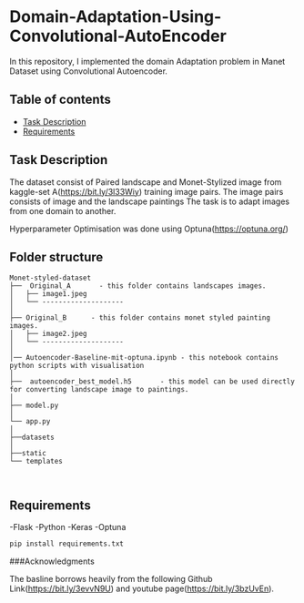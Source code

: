 # Domain-Adaptation-Using-Convolutional-AutoEncoder
In this repository, I implemented the domain Adaptation problem in Manet Dataset using Convolutional Autoencoder.

## Table of contents
* [Task Description](#TaskDescription)
* [Requirements](#Requirements)
## Task Description
The dataset consist of Paired landscape and Monet-Stylized image from kaggle-set A(https://bit.ly/3l33Wiy) training image pairs.
The image pairs consists of image and the landscape paintings
The task is to adapt images from one domain to another.

Hyperparameter Optimisation was done using Optuna(https://optuna.org/)

Folder structure
--------------
```
Monet-styled-dataset
├──  Original_A       - this folder contains landscapes images.
│   ├── image1.jpeg
│   └── --------------------
│
├── Original_B      - this folder contains monet styled painting images.
│   ├── image2.jpeg
│   └── --------------------  
│   
│── Autoencoder-Baseline-mit-optuna.ipynb - this notebook contains  python scripts with visualisation
│   
├──  autoencoder_best_model.h5       - this model can be used directly for converting landscape image to paintings.
│
├── model.py
│
└── app.py 
│
├──datasets
│
├──static
└── templates



```

## Requirements
-Flask
-Python
-Keras
-Optuna


```bash
pip install requirements.txt
```

###Acknowledgments

The basline borrows heavily from the following Github Link(https://bit.ly/3evvN9U) and youtube page(https://bit.ly/3bzUvEn).

